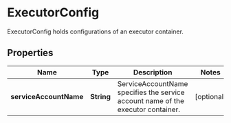 

# ExecutorConfig

ExecutorConfig holds configurations of an executor container.
## Properties

Name | Type | Description | Notes
------------ | ------------- | ------------- | -------------
**serviceAccountName** | **String** | ServiceAccountName specifies the service account name of the executor container. |  [optional]



